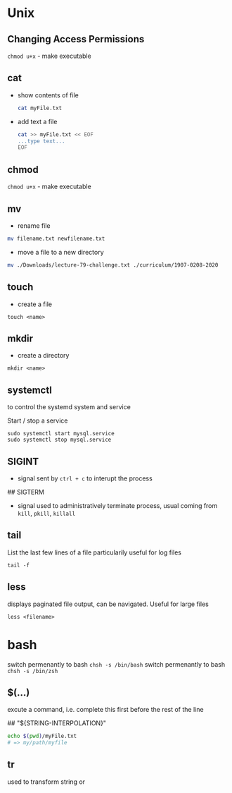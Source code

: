 # Unix

## Changing Access Permissions
`chmod u+x` - make executable 
## cat
* show contents of file 
  ```Bash
  cat myFile.txt
  ```
* add text a file
  ```Bash
  cat >> myFile.txt << EOF
  ...type text...
  EOF
  ```
## chmod
`chmod u+x` - make executable 
## mv
* rename file 
```Bash
mv filename.txt newfilename.txt
```
* move a file to a new directory
```Bash
mv ./Downloads/lecture-79-challenge.txt ./curriculum/1907-0208-2020
```

## touch 
* create a file
```
touch <name>
```

## mkdir
* create a directory 
```
mkdir <name>
```

## systemctl

 to control the systemd system and service
 
 Start / stop a service
```
sudo systemctl start mysql.service
sudo systemctl stop mysql.service
```
## SIGINT

* signal sent by `ctrl + c` to interupt the process

## SIGTERM
* signal used to administratively terminate process, usual coming from `kill`, `pkill`, `killall`

## tail
List the last few lines of a file particularily useful for log files
 
```
tail -f
```

## less
displays paginated file output, can be navigated. Useful for large files
```
less <filename>
```
# bash

switch permenantly to bash `chsh -s /bin/bash`
switch permenantly to bash `chsh -s /bin/zsh`

## $(...)
excute a command, i.e. complete this first before the rest of the line

## "${STRING-INTERPOLATION}"

```sh
echo $(pwd)/myFile.txt
# => my/path/myfile
```

## tr 
used to transform string or 